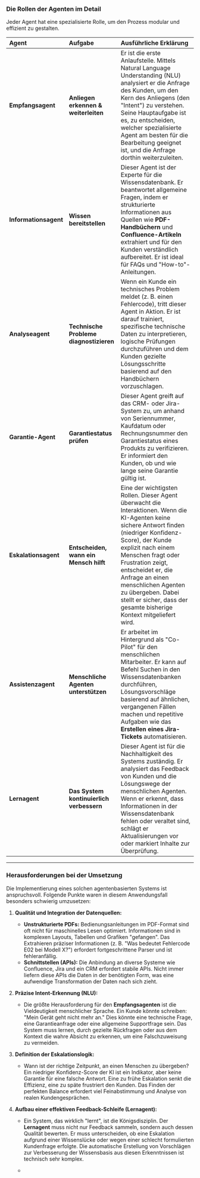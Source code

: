 ### **Die Rollen der Agenten im Detail**

Jeder Agent hat eine spezialisierte Rolle, um den Prozess modular und effizient zu gestalten.

| Agent | Aufgabe | Ausführliche Erklärung |
|:---|:---|:---|
| **Empfangsagent** | **Anliegen erkennen & weiterleiten** | Er ist die erste Anlaufstelle. Mittels Natural Language Understanding (NLU) analysiert er die Anfrage des Kunden, um den Kern des Anliegens (den "Intent") zu verstehen. Seine Hauptaufgabe ist es, zu entscheiden, welcher spezialisierte Agent am besten für die Bearbeitung geeignet ist, und die Anfrage dorthin weiterzuleiten. |
| **Informationsagent** | **Wissen bereitstellen** | Dieser Agent ist der Experte für die Wissensdatenbank. Er beantwortet allgemeine Fragen, indem er strukturierte Informationen aus Quellen wie **PDF-Handbüchern** und **Confluence-Artikeln** extrahiert und für den Kunden verständlich aufbereitet. Er ist ideal für FAQs und "How-to"-Anleitungen. |
| **Analyseagent** | **Technische Probleme diagnostizieren** | Wenn ein Kunde ein technisches Problem meldet (z. B. einen Fehlercode), tritt dieser Agent in Aktion. Er ist darauf trainiert, spezifische technische Daten zu interpretieren, logische Prüfungen durchzuführen und dem Kunden gezielte Lösungsschritte basierend auf den Handbüchern vorzuschlagen. |
| **Garantie-Agent** | **Garantiestatus prüfen** | Dieser Agent greift auf das CRM- oder Jira-System zu, um anhand von Seriennummer, Kaufdatum oder Rechnungsnummer den Garantiestatus eines Produkts zu verifizieren. Er informiert den Kunden, ob und wie lange seine Garantie gültig ist. |
| **Eskalationsagent** | **Entscheiden, wann ein Mensch hilft** | Eine der wichtigsten Rollen. Dieser Agent überwacht die Interaktionen. Wenn die KI-Agenten keine sichere Antwort finden (niedriger Konfidenz-Score), der Kunde explizit nach einem Menschen fragt oder Frustration zeigt, entscheidet er, die Anfrage an einen menschlichen Agenten zu übergeben. Dabei stellt er sicher, dass der gesamte bisherige Kontext mitgeliefert wird. |
| **Assistenzagent** | **Menschliche Agenten unterstützen** | Er arbeitet im Hintergrund als "Co-Pilot" für den menschlichen Mitarbeiter. Er kann auf Befehl Suchen in den Wissensdatenbanken durchführen, Lösungsvorschläge basierend auf ähnlichen, vergangenen Fällen machen und repetitive Aufgaben wie das **Erstellen eines Jira-Tickets** automatisieren. |
| **Lernagent** | **Das System kontinuierlich verbessern** | Dieser Agent ist für die Nachhaltigkeit des Systems zuständig. Er analysiert das Feedback von Kunden und die Lösungswege der menschlichen Agenten. Wenn er erkennt, dass Informationen in der Wissensdatenbank fehlen oder veraltet sind, schlägt er Aktualisierungen vor oder markiert Inhalte zur Überprüfung. |

---

### **Herausforderungen bei der Umsetzung**

Die Implementierung eines solchen agentenbasierten Systems ist anspruchsvoll. Folgende Punkte waren in diesem Anwendungsfall besonders schwierig umzusetzen:

1.  **Qualität und Integration der Datenquellen:**
    *   **Unstrukturierte PDFs:** Bedienungsanleitungen im PDF-Format sind oft nicht für maschinelles Lesen optimiert. Informationen sind in komplexen Layouts, Tabellen und Grafiken "gefangen". Das Extrahieren präziser Informationen (z. B. "Was bedeutet Fehlercode E02 bei Modell X?") erfordert fortgeschrittene Parser und ist fehleranfällig.
    *   **Schnittstellen (APIs):** Die Anbindung an diverse Systeme wie Confluence, Jira und ein CRM erfordert stabile APIs. Nicht immer liefern diese APIs die Daten in der benötigten Form, was eine aufwendige Transformation der Daten nach sich zieht.

2.  **Präzise Intent-Erkennung (NLU):**
    *   Die größte Herausforderung für den **Empfangsagenten** ist die Vieldeutigkeit menschlicher Sprache. Ein Kunde könnte schreiben: "Mein Gerät geht nicht mehr an." Dies könnte eine technische Frage, eine Garantieanfrage oder eine allgemeine Supportfrage sein. Das System muss lernen, durch gezielte Rückfragen oder aus dem Kontext die wahre Absicht zu erkennen, um eine Falschzuweisung zu vermeiden.

3.  **Definition der Eskalationslogik:**
    *   Wann ist der richtige Zeitpunkt, an einen Menschen zu übergeben? Ein niedriger Konfidenz-Score der KI ist ein Indikator, aber keine Garantie für eine falsche Antwort. Eine zu frühe Eskalation senkt die Effizienz, eine zu späte frustriert den Kunden. Das Finden der perfekten Balance erfordert viel Feinabstimmung und Analyse von realen Kundengesprächen.

4.  **Aufbau einer effektiven Feedback-Schleife (Lernagent):**
    *   Ein System, das wirklich "lernt", ist die Königsdisziplin. Der **Lernagent** muss nicht nur Feedback sammeln, sondern auch dessen Qualität bewerten. Er muss unterscheiden, ob eine Eskalation aufgrund einer Wissenslücke oder wegen einer schlecht formulierten Kundenfrage erfolgte. Die automatische Erstellung von Vorschlägen zur Verbesserung der Wissensbasis aus diesen Erkenntnissen ist technisch sehr komplex.
  
    *   
